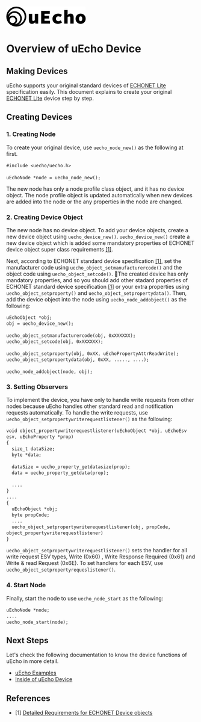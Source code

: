 ![logo](img/logo.png)

# Overview of uEcho Device

## Making Devices

uEcho supports your original standard devices of [ECHONET Lite][enet] specification easily. This document explains to create your original  [ECHONET Lite][enet] device step by step.

## Creating Devices

### 1. Creating Node

To create your original device, use `uecho_node_new()` as the following at first.

```
#include <uecho/uecho.h>

uEchoNode *node = uecho_node_new();
```

The new node has only a node profile class object, and it has no device object. The node profile object is updated automatically when new devices are added into the node or the any properties in the node are changed.

### 2. Creating Device Object

The new node has no device object. To add your device objects, create a new device object using `uecho_device_new()`.  `uecho_device_new()` create a new device object which is added some mandatory properties of ECHONET device object super class requirements [\[1\]][enet-spec].

Next, according to ECHONET standard device specification [\[1\]][enet-spec], set the manufacturer code using `uecho_object_setmanufacturercode()` and the object code using `uecho_object_setcode()`.
The created device has only mandatory properties, and so you should add other stadard properties of ECHONET standard device specification [\[1\]][enet-spec] or your extra properties using `uecho_object_setproperty()` and `uecho_object_setpropertydata()`.
Then, add the device object into the node using `uecho_node_addobject()` as the following:

```
uEchoObject *obj;
obj = uecho_device_new();

uecho_object_setmanufacturercode(obj, 0xXXXXXX);
uecho_object_setcode(obj, 0xXXXXXX);

uecho_object_setproperty(obj, 0xXX, uEchoPropertyAttrReadWrite);
uecho_object_setpropertydata(obj, 0xXX, ....., ....);

uecho_node_addobject(node, obj);
```

### 3. Setting Observers

To implement the device, you have only to handle write requests from other nodes because uEcho handles other standard read and notification requests automatically. To handle the write requests, use `uecho_object_setpropertywriterequestlistener()` as the following:

```
void object_propertywriterequestlistener(uEchoObject *obj, uEchoEsv esv, uEchoProperty *prop)
{
  size_t dataSize;
  byte *data;

  dataSize = uecho_property_getdatasize(prop);
  data = uecho_property_getdata(prop);

  ....
}
....
{
  uEchoObject *obj;
  byte propCode;
  ....
  uecho_object_setpropertywriterequestlistener(obj, propCode, object_propertywriterequestlistener)  
}
```

`uecho_object_setpropertywriterequestlistener()` sets the handler for all write request ESV types, Write (0x60) , Write Response Required (0x61) and Write & read Request (0x6E). To set handlers for each ESV, use `uecho_object_setpropertyrequeslistener()`.

### 4. Start Node

Finally, start the node to use `uecho_node_start` as the following:

```
uEchoNode *node;
....
uecho_node_start(node);
```

## Next Steps

Let's check the following documentation to know the device functions of uEcho in more detail.

- [uEcho Examples](./examples.md)
- [Inside of uEcho Device](./device_inside.md)

## References

- \[1\] [Detailed Requirements for ECHONET Device objects][enet-spec]

[enet]:http://echonet.jp/english/
[enet-spec]:http://www.echonet.gr.jp/english/spec/index.htm
